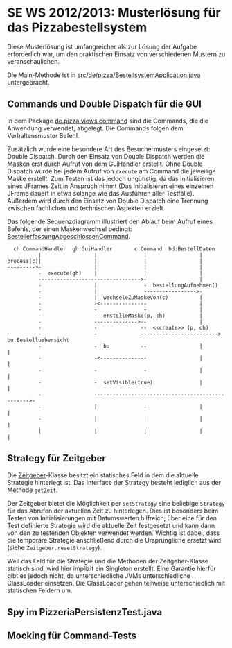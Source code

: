 SE WS 2012/2013: Musterlösung für das Pizzabestellsystem
========================================================

Diese Musterlösung ist umfangreicher als zur Lösung der Aufgabe erforderlich war, um den praktischen Einsatz von verschiedenen Mustern zu veranschaulichen.

Die Main-Methode ist in <a href="pizzabestellsystem/blob/master/src/de/pizza/BestellsystemApplication.java">src/de/pizza/BestellsystemApplication.java</a> untergebracht.

Commands und Double Dispatch für die GUI
----------------------------------------
In dem Package <a href="pizzabestellsystem/tree/master/src/de/pizza/views/command">de.pizza.views.command</a> sind die Commands, die die Anwendung verwendet, abgelegt. Die Commands folgen dem Verhaltensmuster Befehl.

Zusätzlich wurde eine besondere Art des Besuchermusters eingesetzt: Double Dispatch. Durch den Einsatz von Double Dispatch werden die Masken erst durch Aufruf von dem GuiHandler erstellt. Ohne Double Dispatch würde bei jedem Aufruf von `execute` am Command die jeweilige Maske erstellt. Zum Testen ist das jedoch ungünstig, da das Initialisieren eines JFrames Zeit in Anspruch nimmt (Das Initialisieren eines einzelnen JFrame dauert in etwa solange wie das Ausführen aller Testfälle). Außerdem wird durch den Einsatz von Double Dispatch eine Trennung zwischen fachlichen und technischen Aspekten erzielt. 

Das folgende Sequenzdiagramm illustriert den Ablauf beim Aufruf eines Befehls, der einen Maskenwechsel bedingt: <a href="pizzabestellsystem/blob/master/src/de/pizza/views/command/BestellerfassungAbgeschlossenCommand.java">BestellerfassungAbgeschlossenCommand</a>.

```
  ch:CommandHandler  gh:GuiHandler       c:Command  bd:BestellDaten
          |                 |               |                 |
process(c)|                 |               |                 |
--------->-                 |               |                 |
          -  execute(gh)    |               |                 |
          --------------------------------->-                 |
          -                 |               -  bestellungAufnehmen()
          -                 |               ----------------->-
          -                 |  wechseleZuMaskeVon(c)          |
          -                 -<---------------                 |
          -                 -               -                 |
          -                 -  erstelleMaske(p, ch)           |
          -                 -------------->--                 |
          -                 -              --  <<create>> (p, ch)
          -                 -              -------------------------> bu:Bestelluebersicht
          -                 -  bu          --                 |               |
          -                 -<---------------                 |               |
          -                 -               -                 |               |
          -                 -  setVisible(true)               |               |
          -                 ------------------------------------------------->-
          -                 |               -                 |               |
          -                 |               |                 |               |
          |                 |               |                 |               |
```

Strategy für Zeitgeber
----------------------
Die <a href="pizzabestellsystem/blob/master/src/de/pizza/domain/Zeitgeber.java">Zeitgeber</a>-Klasse besitzt ein statisches Feld in dem die aktuelle Strategie hinterlegt ist. Das Interface der Strategy besteht lediglich aus der Methode `getZeit`.

Der Zeitgeber bietet die Möglichkeit per `setStrategy` eine beliebige `Strategy` für das Abrufen der aktuellen Zeit zu hinterlegen. Dies ist besonders beim Testen von Initialisierungen mit Datumswerten hilfreich; über eine für den Test definierte Strategie wird die aktuelle Zeit festgesetzt und kann dann von den zu testenden Objekten verwendet werden. Wichtig ist dabei, dass die temporäre Strategie anschließend durch die Ursprüngliche ersetzt wird (siehe `Zeitgeber.resetStrategy`).

Weil das Feld für die Strategie und die Methoden der Zeitgeber-Klasse statisch sind, wird hier implizit ein Singleton erstellt. Eine Garantie hierfür gibt es jedoch nicht, da unterschiedliche JVMs unterschiedliche ClassLoader einsetzen. Die ClassLoader gehen teilweise unterschiedlich mit statischen Feldern um.

Spy im PizzeriaPersistenzTest.java
----------------------------------

Mocking für Command-Tests
-------------------------
